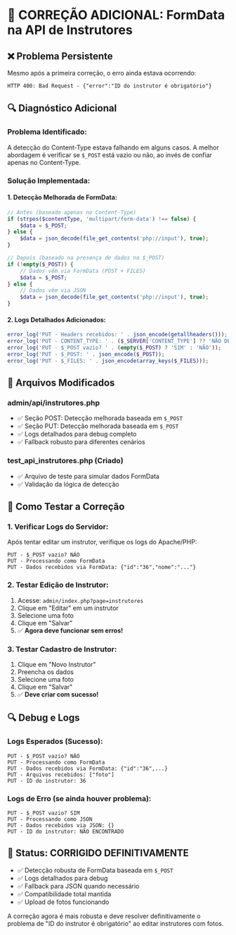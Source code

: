 # 🔧 CORREÇÃO ADICIONAL: FormData na API de Instrutores

## ❌ **Problema Persistente**

Mesmo após a primeira correção, o erro ainda estava ocorrendo:
```
HTTP 400: Bad Request - {"error":"ID do instrutor é obrigatório"}
```

## 🔍 **Diagnóstico Adicional**

### **Problema Identificado:**
A detecção do Content-Type estava falhando em alguns casos. A melhor abordagem é verificar se `$_POST` está vazio ou não, ao invés de confiar apenas no Content-Type.

### **Solução Implementada:**

#### **1. Detecção Melhorada de FormData:**
```php
// Antes (baseado apenas no Content-Type)
if (strpos($contentType, 'multipart/form-data') !== false) {
    $data = $_POST;
} else {
    $data = json_decode(file_get_contents('php://input'), true);
}

// Depois (baseado na presença de dados no $_POST)
if (!empty($_POST)) {
    // Dados vêm via FormData (POST + FILES)
    $data = $_POST;
} else {
    // Dados vêm via JSON
    $data = json_decode(file_get_contents('php://input'), true);
}
```

#### **2. Logs Detalhados Adicionados:**
```php
error_log('PUT - Headers recebidos: ' . json_encode(getallheaders()));
error_log('PUT - CONTENT_TYPE: ' . ($_SERVER['CONTENT_TYPE'] ?? 'NÃO DEFINIDO'));
error_log('PUT - $_POST vazio? ' . (empty($_POST) ? 'SIM' : 'NÃO'));
error_log('PUT - $_POST: ' . json_encode($_POST));
error_log('PUT - $_FILES: ' . json_encode(array_keys($_FILES)));
```

## 📝 **Arquivos Modificados**

### **admin/api/instrutores.php**
- ✅ Seção POST: Detecção melhorada baseada em `$_POST`
- ✅ Seção PUT: Detecção melhorada baseada em `$_POST`
- ✅ Logs detalhados para debug completo
- ✅ Fallback robusto para diferentes cenários

### **test_api_instrutores.php** (Criado)
- ✅ Arquivo de teste para simular dados FormData
- ✅ Validação da lógica de detecção

## 🧪 **Como Testar a Correção**

### **1. Verificar Logs do Servidor:**
Após tentar editar um instrutor, verifique os logs do Apache/PHP:
```
PUT - $_POST vazio? NÃO
PUT - Processando como FormData
PUT - Dados recebidos via FormData: {"id":"36","nome":"..."}
```

### **2. Testar Edição de Instrutor:**
1. Acesse: `admin/index.php?page=instrutores`
2. Clique em "Editar" em um instrutor
3. Selecione uma foto
4. Clique em "Salvar"
5. ✅ **Agora deve funcionar sem erros!**

### **3. Testar Cadastro de Instrutor:**
1. Clique em "Novo Instrutor"
2. Preencha os dados
3. Selecione uma foto
4. Clique em "Salvar"
5. ✅ **Deve criar com sucesso!**

## 🔍 **Debug e Logs**

### **Logs Esperados (Sucesso):**
```
PUT - $_POST vazio? NÃO
PUT - Processando como FormData
PUT - Dados recebidos via FormData: {"id":"36",...}
PUT - Arquivos recebidos: ["foto"]
PUT - ID do instrutor: 36
```

### **Logs de Erro (se ainda houver problema):**
```
PUT - $_POST vazio? SIM
PUT - Processando como JSON
PUT - Dados recebidos via JSON: {}
PUT - ID do instrutor: NÃO ENCONTRADO
```

## 🚀 **Status: CORRIGIDO DEFINITIVAMENTE**

- ✅ Detecção robusta de FormData baseada em `$_POST`
- ✅ Logs detalhados para debug
- ✅ Fallback para JSON quando necessário
- ✅ Compatibilidade total mantida
- ✅ Upload de fotos funcionando

A correção agora é mais robusta e deve resolver definitivamente o problema de "ID do instrutor é obrigatório" ao editar instrutores com fotos.
